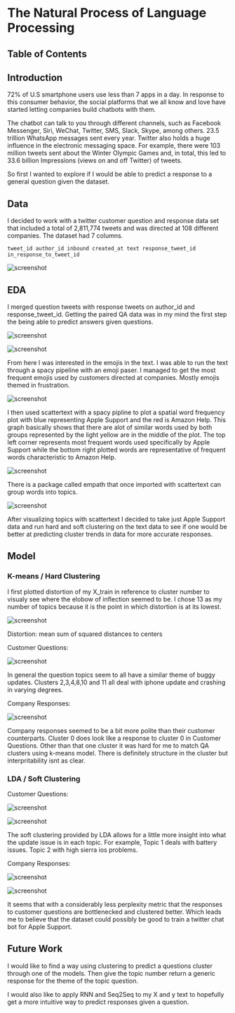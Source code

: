 # The Natural Process of Language Processing 

## Table of Contents

## Introduction
72% of U.S smartphone users use less than 7 apps in a day. In response to this consumer behavior, the social platforms that we all know and love have started letting companies build chatbots with them.

 The chatbot can talk to you through different channels, such as Facebook Messenger, Siri, WeChat, Twitter, SMS, Slack, Skype, among others. 23.5 trillion WhatsApp messages sent every year. Twitter also holds a huge influence in the electronic messaging space. For example, there were 103 million tweets sent about the Winter Olympic Games and, in total, this led to 33.6 billion Impressions (views on and off Twitter) of tweets.

So first I wanted to explore if I would be able to predict a response to a general question given the dataset.
## Data 
I decided to work with a twitter customer question and response data set that included a total of 2,811,774 tweets and was directed at 108 different companies. The dataset had 7 columns. 

<code>tweet_id  author_id	inbound  created_at text response_tweet_id in_response_to_tweet_id</code>

![screenshot](https://github.com/reallyjosh4real/Twitter_Bot/blob/master/images/Screen_Shot_2020-02-06_at_10.47.21_PM.PNG)


## EDA
I merged question tweets with response tweets on author_id and response_tweet_id. Getting the paired QA data was in my mind the first step the being able to predict answers given questions. 

![screenshot](https://github.com/reallyjosh4real/Twitter_Bot/blob/master/images/Screen_Shot_2020-02-06_at_2.32.16_PM.PNG)

![screenshot](https://github.com/reallyjosh4real/Twitter_Bot/blob/master/images/tweet_counts_per_company.PNG)


From here I was interested in the emojis in the text. I was able to run the text through a spacy pipeline with an emoji paser. I managed to get the most frequent emojis used by customers directed at companies. Mostly emojis themed in frustration.

![screenshot](https://github.com/reallyjosh4real/Twitter_Bot/blob/master/images/Screen_Shot_2020-02-06_at_2.31.21_PM.PNG)


I then used scattertext with a spacy pipline to plot a spatial word frequency plot with blue representing Apple Support and the red is Amazon Help. This graph basically shows that there are alot of similar words used by both groups represented by the light yellow are in the middle of the plot.  The top left corner represents most frequent words used specifically by Apple Support while the bottom right plotted words are representative of frequent words characteristic to Amazon Help.

![screenshot](https://github.com/reallyjosh4real/Twitter_Bot/blob/master/images/Screen_Shot_2020-02-06_at_2.34.28_PM.PNG)



There is a package called empath that once imported with scattertext can group words into topics.

![screenshot](https://github.com/reallyjosh4real/Twitter_Bot/blob/master/images/Screen_Shot_2020-02-06_at_2.36.07_PM.PNG)



After visualizing topics with scattertext I decided to take just Apple Support data and run hard and soft clustering on the text data to see if one would be better at predicting cluster trends in data for more accurate responses.

## Model

### K-means / Hard Clustering
I first plotted distortion of my X_train in reference to cluster number to visualy see where the elobow of inflection seemed to be. I chose 13 as my number of topics because it is the point in which distortion is at its lowest. 

![screenshot](https://github.com/reallyjosh4real/Twitter_Bot/blob/master/images/kmeans_elbow_graph.PNG)


Distortion: mean sum of squared distances to centers

Customer Questions:

![screenshot](https://github.com/reallyjosh4real/Twitter_Bot/blob/master/images/Screen_Shot_2020-02-07_at_3.59.25_AM.PNG)


In general the question topics seem to all have a similar theme of buggy updates. Clusters 2,3,4,8,10 and 11 all deal with iphone update and crashing in varying degrees.

Company Responses:

![screenshot](https://github.com/reallyjosh4real/Twitter_Bot/blob/master/images/Screen_Shot_2020-02-07_at_4.03.00_AM.PNG)


Company responses seemed to be a bit more polite than their customer counterparts. Cluster 0 does look like a response to cluster 0 in Customer Questions. Other than that one cluster it was hard for me to match QA clusters using k-means model. There is definitely structure in the cluster but interpritability isnt as clear. 

### LDA / Soft Clustering 
Customer Questions:

![screenshot](https://github.com/reallyjosh4real/Twitter_Bot/blob/master/images/Screen_Shot_2020-02-07_at_2.39.42_AM.PNG)

![screenshot](https://github.com/reallyjosh4real/Twitter_Bot/blob/master/images/Screen_Shot_2020-02-07_at_2.40.08_AM.PNG)



The soft clustering provided by LDA allows for a little more insight into what the update issue is in each topic. For example, Topic 1 deals with battery issues. Topic 2 with high sierra ios problems. 

Company Responses:

![screenshot](https://github.com/reallyjosh4real/Twitter_Bot/blob/master/images/Screen_Shot_2020-02-07_at_2.44.15_AM.PNG)

![screenshot](https://github.com/reallyjosh4real/Twitter_Bot/blob/master/images/Screen_Shot_2020-02-07_at_2.44.32_AM.PNG)


It seems that with a considerably less perplexity metric that the responses to customer questions are bottlenecked and clustered better. Which leads me to believe that the dataset could possibly be good to train a twitter chat bot for Apple Support. 

## Future Work 
I would like to find a way using clustering to predict a questions cluster through one of the models. Then give the topic number return a generic response for the theme of the topic question.

I would also like to apply RNN and Seq2Seq to my X and y text to hopefully get a more intuitive way to predict responses given a question. 


